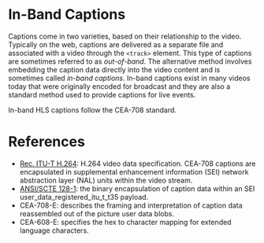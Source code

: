 # In-Band Captions
Captions come in two varieties, based on their relationship to the
video. Typically on the web, captions are delivered as a separate file
and associated with a video through the `<track>` element. This type
of captions are sometimes referred to as *out-of-band*. The
alternative method involves embedding the caption data directly into
the video content and is sometimes called *in-band captions*. In-band
captions exist in many videos today that were originally encoded for
broadcast and they are also a standard method used to provide captions
for live events.

In-band HLS captions follow the CEA-708 standard.

# References
- [Rec. ITU-T H.264](https://www.itu.int/rec/T-REC-H.264): H.264 video data specification. CEA-708 captions
  are encapsulated in supplemental enhancement information (SEI)
  network abstraction layer (NAL) units within the video stream.
- [ANSI/SCTE
  128-1](https://www.scte.org/documents/pdf/Standards/ANSI_SCTE%20128-1%202013.pdf):
  the binary encapsulation of caption data within an SEI
  user_data_registered_itu_t_t35 payload.
- CEA-708-E: describes the framing and interpretation of caption data
  reassembled out of the picture user data blobs.
- CEA-608-E: specifies the hex to character mapping for extended language
  characters.
